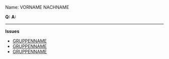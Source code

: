 

Name: VORNAME NACHNAME

**Q:**
**A:**

---

**Issues**

* [GRUPPENNAME](LINK)
* [GRUPPENNAME](LINK)
* [GRUPPENNAME](LINK)






